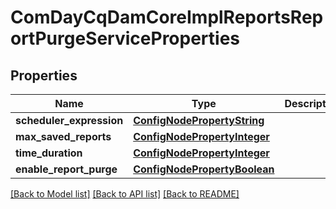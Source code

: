 # ComDayCqDamCoreImplReportsReportPurgeServiceProperties

## Properties
Name | Type | Description | Notes
------------ | ------------- | ------------- | -------------
**scheduler_expression** | [**ConfigNodePropertyString**](ConfigNodePropertyString.md) |  | [optional] 
**max_saved_reports** | [**ConfigNodePropertyInteger**](ConfigNodePropertyInteger.md) |  | [optional] 
**time_duration** | [**ConfigNodePropertyInteger**](ConfigNodePropertyInteger.md) |  | [optional] 
**enable_report_purge** | [**ConfigNodePropertyBoolean**](ConfigNodePropertyBoolean.md) |  | [optional] 

[[Back to Model list]](../README.md#documentation-for-models) [[Back to API list]](../README.md#documentation-for-api-endpoints) [[Back to README]](../README.md)


